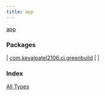 ```yaml
---
title: app
---
```


[app](./index.html)

### Packages

| [com.kevalpatel2106.ci.greenbuild](com.kevalpatel2106.ci.greenbuild/index.html) |  |

### Index

[All Types](alltypes/index.html)